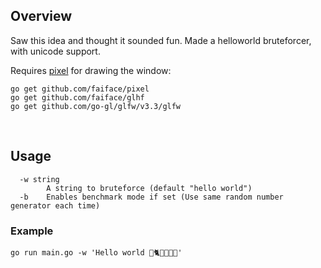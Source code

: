 ## Overview

Saw this idea and thought it sounded fun. Made a helloworld bruteforcer, with unicode support.  

Requires [pixel](https://github.com/faiface/pixel) for drawing the window:  

```
go get github.com/faiface/pixel
go get github.com/faiface/glhf
go get github.com/go-gl/glfw/v3.3/glfw
``` 

&nbsp;  

## Usage  

```
  -w string
        A string to bruteforce (default "hello world")  
  -b    Enables benchmark mode if set (Use same random number generator each time)
```

### Example

```
go run main.go -w 'Hello world 👾🐈🏀🎸🍩🤯'
```
